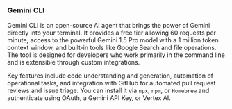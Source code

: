 ### Gemini CLI

Gemini CLI is an open-source AI agent that brings the power of Gemini directly into your terminal. It provides a free tier allowing 60 requests per minute, access to the powerful Gemini 1.5 Pro model with a 1 million token context window, and built-in tools like Google Search and file operations. The tool is designed for developers who work primarily in the command line and is extensible through custom integrations.

Key features include code understanding and generation, automation of operational tasks, and integration with GitHub for automated pull request reviews and issue triage. You can install it via `npx`, `npm`, or `Homebrew` and authenticate using OAuth, a Gemini API Key, or Vertex AI.